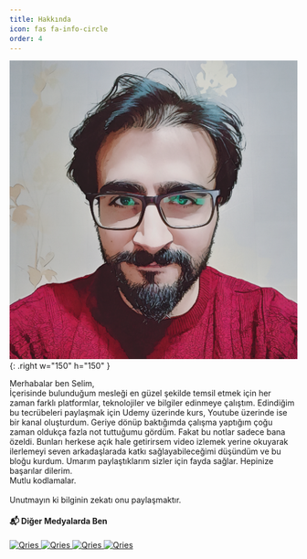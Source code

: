 ```yaml
---
title: Hakkında
icon: fas fa-info-circle
order: 4
---
```


<!-- <img src="../../assets/img/profil.jpg" width="100" height="100"> -->
![Desktop View](../assets/img/pro_aim.png){: .right w="150" h="150" }


Merhabalar ben Selim,
<br/>
İçerisinde bulunduğum mesleği en güzel şekilde temsil etmek için her zaman farklı platformlar, teknolojiler ve bilgiler edinmeye çalıştım. Edindiğim bu tecrübeleri paylaşmak için Udemy üzerinde kurs, Youtube üzerinde ise bir kanal oluşturdum. Geriye dönüp baktığımda çalışma yaptığım çoğu zaman oldukça fazla not tuttuğumu gördüm. Fakat bu notlar sadece bana özeldi. Bunları herkese açık hale getirirsem video izlemek yerine okuyarak ilerlemeyi seven arkadaşlarada katkı sağlayabileceğimi düşündüm ve bu bloğu kurdum. Umarım paylaştıklarım sizler için fayda sağlar. Hepinize başarılar dilerim.<br/> Mutlu kodlamalar.
<br/>
<br/>
Unutmayın ki bilginin zekatı onu paylaşmaktır.

#### 📬 Diğer Medyalarda Ben
<p align="left">

<a href="https://www.udemy.com/user/selim-gezer/">
         <img alt="Qries" src="https://img.icons8.com/external-tal-revivo-tritone-tal-revivo/35/000000/external-udemycom-is-an-online-learning-and-teaching-platform-logo-tritone-tal-revivo.png">
</a>

<a href="https://www.youtube.com/channel/UCnn1UMgLKRJSS_JO-CrSWpA">
         <img alt="Qries" src="https://img.icons8.com/external-justicon-lineal-color-justicon/35/000000/external-youtube-social-media-justicon-lineal-color-justicon.png">
</a> 

<!-- <a href="https://www.linkedin.com/in/selimgezer/">
         <img alt="Qries" <img src="https://img.icons8.com/external-justicon-lineal-color-justicon/35/000000/external-linkedin-social-media-justicon-lineal-color-justicon.png">
</a> -->

<a href="https://play.google.com/store/apps/dev?id=6790079490076297988">
         <img alt="Qries" src="https://img.icons8.com/doodle/35/000000/google-play.png">
</a>

<!-- <a href="https://www.instagram.com/ginfisoftware/">
         <img alt="Qries" src="https://img.icons8.com/external-justicon-lineal-color-justicon/35/000000/external-instagram-social-media-justicon-lineal-color-justicon.png">
</a> -->

<a href="https://www.hackerrank.com/27selimgezer">
         <img alt="Qries" src="https://img.icons8.com/external-tal-revivo-shadow-tal-revivo/35/000000/external-hackerrank-is-a-technology-company-that-focuses-on-competitive-programming-logo-shadow-tal-revivo.png">
</a>